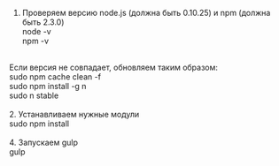  1. Проверяем версию node.js (должна быть 0.10.25) и npm (должна быть 2.3.0)<br>
 node -v<br>
 npm -v<br>
 <br>
 	Если версия не совпадает, обновляем таким образом:<br>
 sudo npm cache clean -f<br>
 sudo npm install -g n<br>
 sudo n stable<br>
<br>
 2. Устанавливаем нужные модули<br>
 sudo npm install<br>
<br>
 4. Запускаем gulp<br>
 gulp<br>
 